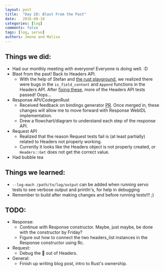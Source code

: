 ```yaml
---
layout: post
title:  "Day 28: Blast From the Past"
date:   2016-08-10
categories: [log]
comments: false
tags: [log, servo]
authors: Jeena and Malisa
---
```


## Things we did:
- Had our monthly meeting with everyone! Everyone is doing well. :D
- Blast from the past! Back to Headers API.
    - With the help of Stefan and [the rust playground](https://play.rust-lang.org/), we realized there were bugs in the `is_field_content` and `Append` functions in the Headers API. After [fixing these](https://github.com/servo/servo/pull/12700/commits/e8ace04b900d0081c4b22c55e61bf01837de9a4b), more of the Headers API tests passed! Oops...
- Response API/CodegenRust
    - Received feedback on bindings generator [PR](https://github.com/servo/servo/pull/12790). Once merged in, these changes will allow me to move forward with Response WebIDL implementation.
    - Drew a flowchart/diagram to understand each step of the response API.
- Request API
    - Realized that the reason Request tests fail is (at least partially) related to Headers not properly working.
    - Currently it looks like the Headers object is not properly created, or `Headers::Get` does not get the correct value.
- Had bubble tea

## Things we learned:
- `--log-mach /path/to/log/output` can be added when running servo tests to see verbose output and println's, for help in debugging
- Remember to build after making changes and before running tests!!! ;)

## TODO:
- Response:
  - Continue with Response constructor. Maybe, just maybe, be done with the constructor by Friday?
  - Figure out how to connect the two headers_list instances in the Response constructor using Rc.
- Request:
    - Debug the :poop: out of Headers.
- General:
    - Finish up writing blog post, intro to Rust's ownership.
